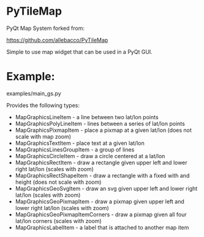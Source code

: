 # PyTileMap

PyQt Map System forked from:

https://github.com/allebacco/PyTileMap

Simple to use map widget that can be used in a PyQt GUI.

# Example:

examples/main_gs.py

Provides the following types:

- MapGraphicsLineItem - a line between two lat/lon points
- MapGraphicsPolyLineItem - lines between a series of lat/lon points
- MapGraphicsPixmapItem - place a pixmap at a given lat/lon (does not scale with map zoom)
- MapGraphicsTextItem - place text at a given lat/lon
- MapGraphicsLinesGroupItem - a group of lines
- MapGraphicsCircleItem - draw a circle centered at a lat/lon
- MapGraphicsRectItem - draw a rectangle given upper left and lower right lat/lon  (scales with zoom)
- MapGraphicsRectShapeItem - draw a rectangle with a fixed with and height (does not scale with zoom)
- MapGraphicsGeoSvgItem - draw an svg given upper left and lower right lat/lon (scales with zoom)
- MapGraphicsGeoPixmapItem - draw a pixmap given upper left and lower right lat/lon (scales with zoom)
- MapGraphicsGeoPixmapItemCorners - draw a pixmap given all four lat/lon corners (scales with zoom)
- MapGraphicsLabelItem - a label that is attached to another map item
